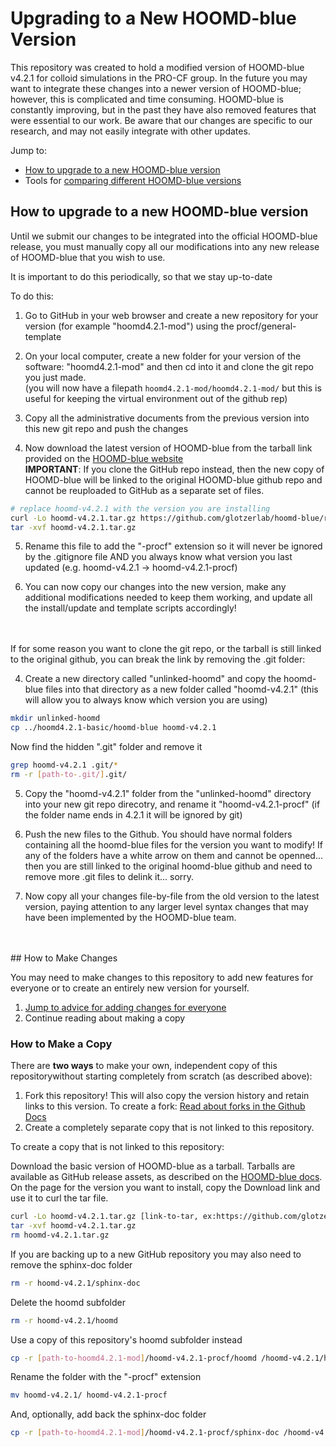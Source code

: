 # Upgrading to a New HOOMD-blue Version

This repository was created to hold a modified version of HOOMD-blue v4.2.1 for colloid simulations in the PRO-CF group. In the future you may want to integrate these changes into a newer version of HOOMD-blue; however, this is complicated and time consuming. HOOMD-blue is constantly improving, but in the past they have also removed features that were essential to our work. Be aware that our changes are specific to our research, and may not easily integrate with other updates.

Jump to:

* [How to upgrade to a new HOOMD-blue version](/admin/upgrading-to-new-hoomdblue.md#how-to-upgrade-to-a-new-hoomd-blue-version)
* Tools for [comparing different HOOMD-blue versions](/admin/comparing-versions) 


## How to upgrade to a new HOOMD-blue version

Until we submit our changes to be integrated into the official HOOMD-blue release, you must manually copy all our modifications into any new release of HOOMD-blue that you wish to use.

It is important to do this periodically, so that we stay up-to-date

To do this:

1. Go to GitHub in your web browser and create a new repository for your version (for example "hoomd4.2.1-mod") using the procf/general-template

2. On your local computer, create a new folder for your version of the software: "hoomd4.2.1-mod" and then cd into it and clone the git repo you just made.<br>
(you will now have a filepath `hoomd4.2.1-mod/hoomd4.2.1-mod/` but this is useful for keeping the virtual environment out of the github rep)

3. Copy all the administrative documents from the previous version into this new git repo and push the changes

4. Now download the latest version of HOOMD-blue from the tarball link provided on the [HOOMD-blue website](https://hoomd-blue.readthedocs.io/en/v4.2.1/building.html#obtain-the-source) <br>
**IMPORTANT**: If you clone the GitHub repo instead, then the new copy of HOOMD-blue will be linked to the original HOOMD-blue github repo and cannot be reuploaded to GitHub as a separate set of files.

```bash
# replace hoomd-v4.2.1 with the version you are installing
curl -Lo hoomd-v4.2.1.tar.gz https://github.com/glotzerlab/hoomd-blue/releases/download/v4.2.1/hoomd-4.2.1.tar.gz
tar -xvf hoomd-v4.2.1.tar.gz   
```

5. Rename this file to add the "-procf" extension so it will never be ignored by the .gitignore file AND you always know what version you last updated (e.g. hoomd-v4.2.1 -> hoomd-v4.2.1-procf)

5. You can now copy our changes into the new version, make any additional modifications needed to keep them working, and update all the install/update and template scripts accordingly!
<br>
<br>
If for some reason you want to clone the git repo, or the tarball is still linked to the original github, you can break the link by removing the .git folder:

4. Create a new directory called "unlinked-hoomd" and copy the hoomd-blue files into that directory as a new folder called "hoomd-v4.2.1" (this will allow you to always know which version you are using)

```bash
mkdir unlinked-hoomd
cp ../hoomd4.2.1-basic/hoomd-blue hoomd-v4.2.1
```

Now find the hidden ".git" folder and remove it

```bash
grep hoomd-v4.2.1 .git/*
rm -r [path-to-.git/].git/
```

5. Copy the "hoomd-v4.2.1" folder from the "unlinked-hoomd" directory into your new git repo direcotry, and rename it "hoomd-v4.2.1-procf" (if the folder name ends in 4.2.1 it will be ignored by git)


6. Push the new files to the Github. You should have normal folders containing all the hoomd-blue files for the version you want to modify! If any of the folders have a white arrow on them and cannot be openned... then you are still linked to the original hoomd-blue github and need to remove more .git files to delink it... sorry.

7. Now copy all your changes file-by-file from the old version to the latest version, paying attention to any larger level syntax changes that may have been implemented by the HOOMD-blue team.
<br>
<br>
## How to Make Changes

You may need to make changes to this repository to add new features for everyone or to create an entirely new version for yourself.

1. [Jump to advice for adding changes for everyone](adding-changes.md#how-to-add-changes)
2. Continue reading about making a copy

### How to Make a Copy

There are **two ways** to make your own, independent copy of this repositorywithout starting completely from scratch (as described above): 

1. Fork this repository! This will also copy the version history and retain links to this version. To create a fork: [Read about forks in the Github Docs](https://docs.github.com/en/get-started/quickstart/fork-a-repo)
2. Create a completely separate copy that is not linked to this repository. 

To create a copy that is not linked to this repository:

Download the basic version of HOOMD-blue as a tarball. Tarballs are available as GitHub release assets, as described on the [HOOMD-blue docs](https://hoomd-blue.readthedocs.io/en/stable/building.html#obtain-the-source). On the page for the version you want to install, copy the Download link and use it to curl the tar file.
```bash
curl -Lo hoomd-v4.2.1.tar.gz [link-to-tar, ex:https://github.com/glotzerlab/hoomd-blue/releases/download/v4.2.1/hoomd-v4.2.1.tar.gz]
tar -xvf hoomd-v4.2.1.tar.gz
rm hoomd-v4.2.1.tar.gz
```
If you are backing up to a new GitHub repository you may also need to remove the sphinx-doc folder
```bash
rm -r hoomd-v4.2.1/sphinx-doc
```
Delete the hoomd subfolder
```bash
rm -r hoomd-v4.2.1/hoomd
```
Use a copy of this repository's hoomd subfolder instead
```bash
cp -r [path-to-hoomd4.2.1-mod]/hoomd-v4.2.1-procf/hoomd /hoomd-v4.2.1/hoomd
```
Rename the folder with the "-procf" extension
```bash
mv hoomd-v4.2.1/ hoomd-v4.2.1-procf
```
And, optionally, add back the sphinx-doc folder
```bash
cp -r [path-to-hoomd4.2.1-mod]/hoomd-v4.2.1-procf/sphinx-doc /hoomd-v4.2.1-procf/sphinx-doc
```
<br>

